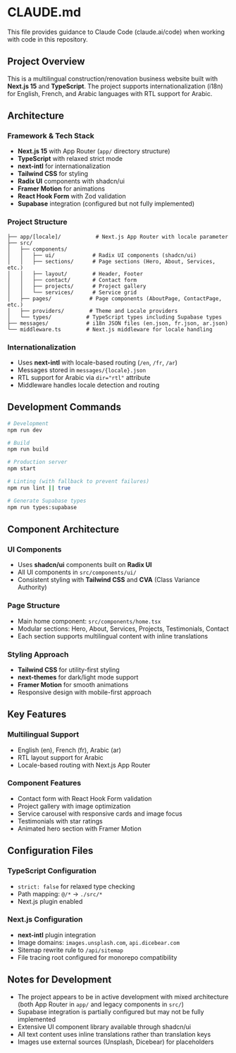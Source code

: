 # CLAUDE.md

This file provides guidance to Claude Code (claude.ai/code) when working with code in this repository.

## Project Overview

This is a multilingual construction/renovation business website built with **Next.js 15** and **TypeScript**. The project supports internationalization (i18n) for English, French, and Arabic languages with RTL support for Arabic.

## Architecture

### Framework & Tech Stack
- **Next.js 15** with App Router (`app/` directory structure)
- **TypeScript** with relaxed strict mode
- **next-intl** for internationalization
- **Tailwind CSS** for styling
- **Radix UI** components with shadcn/ui
- **Framer Motion** for animations
- **React Hook Form** with Zod validation
- **Supabase** integration (configured but not fully implemented)

### Project Structure
```
├── app/[locale]/           # Next.js App Router with locale parameter
├── src/
│   ├── components/
│   │   ├── ui/            # Radix UI components (shadcn/ui)
│   │   ├── sections/      # Page sections (Hero, About, Services, etc.)
│   │   ├── layout/        # Header, Footer
│   │   ├── contact/       # Contact form
│   │   ├── projects/      # Project gallery
│   │   └── services/      # Service grid
│   ├── pages/            # Page components (AboutPage, ContactPage, etc.)
│   ├── providers/        # Theme and Locale providers
│   └── types/           # TypeScript types including Supabase types
├── messages/            # i18n JSON files (en.json, fr.json, ar.json)
└── middleware.ts        # Next.js middleware for locale handling
```

### Internationalization
- Uses **next-intl** with locale-based routing (`/en`, `/fr`, `/ar`)
- Messages stored in `messages/{locale}.json`
- RTL support for Arabic via `dir="rtl"` attribute
- Middleware handles locale detection and routing

## Development Commands

```bash
# Development
npm run dev

# Build
npm run build

# Production server
npm start

# Linting (with fallback to prevent failures)
npm run lint || true

# Generate Supabase types
npm run types:supabase
```

## Component Architecture

### UI Components
- Uses **shadcn/ui** components built on **Radix UI**
- All UI components in `src/components/ui/`
- Consistent styling with **Tailwind CSS** and **CVA** (Class Variance Authority)

### Page Structure
- Main home component: `src/components/home.tsx`
- Modular sections: Hero, About, Services, Projects, Testimonials, Contact
- Each section supports multilingual content with inline translations

### Styling Approach
- **Tailwind CSS** for utility-first styling
- **next-themes** for dark/light mode support
- **Framer Motion** for smooth animations
- Responsive design with mobile-first approach

## Key Features

### Multilingual Support
- English (en), French (fr), Arabic (ar)
- RTL layout support for Arabic
- Locale-based routing with Next.js App Router

### Component Features
- Contact form with React Hook Form validation
- Project gallery with image optimization
- Service carousel with responsive cards and image focus
- Testimonials with star ratings
- Animated hero section with Framer Motion

## Configuration Files

### TypeScript Configuration
- `strict: false` for relaxed type checking
- Path mapping: `@/*` → `./src/*`
- Next.js plugin enabled

### Next.js Configuration
- **next-intl** plugin integration
- Image domains: `images.unsplash.com`, `api.dicebear.com`
- Sitemap rewrite rule to `/api/sitemap`
- File tracing root configured for monorepo compatibility

## Notes for Development

- The project appears to be in active development with mixed architecture (both App Router in `app/` and legacy components in `src/`)
- Supabase integration is partially configured but may not be fully implemented
- Extensive UI component library available through shadcn/ui
- All text content uses inline translations rather than translation keys
- Images use external sources (Unsplash, Dicebear) for placeholders